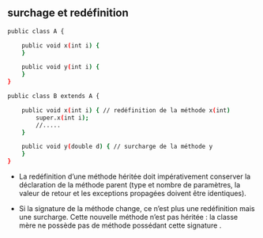 ## surchage et redéfinition

```bash
public class A {

    public void x(int i) {
    }

    public void y(int i) {
    }
}

public class B extends A {

    public void x(int i) { // redéfinition de la méthode x(int)
        super.x(int i);
        //.....
    }

    public void y(double d) { // surcharge de la méthode y
    }
}
```


* La redéfinition d’une méthode héritée doit impérativement conserver la déclaration de la méthode parent (type et nombre de paramètres, la valeur de retour et les exceptions propagées doivent être identiques).


* Si la signature de la méthode change, ce n’est plus une redéfinition mais une surcharge. Cette nouvelle méthode n’est pas héritée : la classe mère ne possède pas de méthode possédant cette signature .